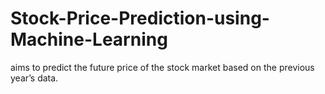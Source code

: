 # Stock-Price-Prediction-using-Machine-Learning
 aims to predict the future price of the stock market based on the previous year’s data.
